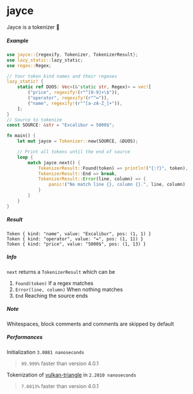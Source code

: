 # jayce

Jayce is a tokenizer 🌌

##### Example

```rust
use jayce::{regexify, Tokenizer, TokenizerResult};
use lazy_static::lazy_static;
use regex::Regex;

// Your token kind names and their regexes
lazy_static! {
    static ref DUOS: Vec<(&'static str, Regex)> = vec![
        ("price", regexify!(r"^[0-9]+\$")),
        ("operator", regexify!(r"^=")),
        ("name", regexify!(r"^[a-zA-Z_]+")),
    ];
}
// Source to tokenize
const SOURCE: &str = "Excalibur = 5000$";

fn main() {
    let mut jayce = Tokenizer::new(SOURCE, &DUOS);

    // Print all tokens until the end of source
    loop {
        match jayce.next() {
            TokenizerResult::Found(token) => println!("{:?}", token),
            TokenizerResult::End => break,
            TokenizerResult::Error(line, column) => {
                panic!("No match line {}, column {}.", line, column)
            }
        }
    }
}
```

##### Result

```rust,ignore
Token { kind: "name", value: "Excalibur", pos: (1, 1) }
Token { kind: "operator", value: "=", pos: (1, 11) }
Token { kind: "price", value: "5000$", pos: (1, 13) }
```

##### Info

`next` returns a `TokenizerResult` which can be

1. `Found(token)` If a regex matches
2. `Error(line, column)` When nothing matches
3. `End` Reaching the source ends

##### Note

Whitespaces, block comments and comments are skipped by default

##### Performances

Initialization `3.0881 nanoseconds`

> `99.999%` faster than version 4.0.1

Tokenization of [vulkan-triangle](https://github.com/vulkano-rs/vulkano/blob/master/examples/src/bin/triangle.rs) in `2.2010 nanoseconds`

> `7.6013%` faster than version 4.0.1
